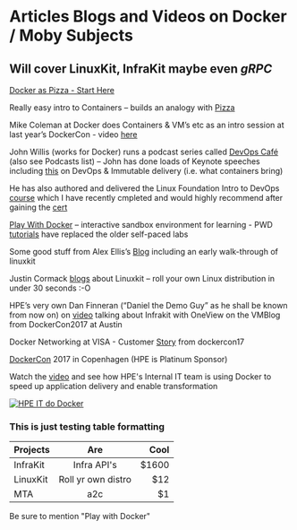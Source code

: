 # Articles Blogs and Videos on Docker / Moby Subjects #

## Will cover LinuxKit, InfraKit maybe even *gRPC* ##

[Docker as Pizza - Start Here](http://bit.ly/2rwDZ1E "Intro Analogy")

Really easy intro to Containers – builds an analogy with [Pizza]( http://bit.ly/2rwDZ1E)                



Mike Coleman at Docker does Containers & VM’s etc as an intro session at last year’s DockerCon - video [here](https://www.youtube.com/watch?v=aeeaQZT9rBQ&t)



John Willis (works for Docker) runs a podcast series called [DevOps Café](http://devopscafe.org/) (also see Podcasts list) – John has done loads of Keynote speeches including [this](https://www.youtube.com/watch?v=nxhc_Ixoxs0) on DevOps & Immutable delivery (i.e. what containers bring)

He has also authored and delivered the Linux Foundation Intro to DevOps [course](https://www.edx.org/course/introduction-devops-transforming-linuxfoundationx-lfs161x) which I have recently cmpleted and would highly recommend after gaining the [cert](https://courses.edx.org/certificates/1b8610287cd541178199d79b6fabcf3a)



[Play With Docker](http://labs.play-with-docker.com/) – interactive sandbox environment for learning - PWD [tutorials](http://training.play-with-docker.com/) have replaced the older self-paced labs



Some good stuff from Alex Ellis’s [Blog](https://www.alexellis.io/) including an early walk-through of linuxkit



Justin Cormack [blogs](https://blog.docker.com/2017/04/introducing-linuxkit-container-os-toolkit/) about Linuxkit – roll your own Linux distribution in under 30 seconds :-O



HPE’s very own Dan Finneran (“Daniel the Demo Guy” as he shall be known from now on) on [video](http://vmblog.com/archive/2017/04/19/dockercon-2017-video-interview-with-hpe.aspx#.WUfr8MaZOA3) talking about Infrakit with OneView on the VMBlog from DockerCon2017 at Austin



Docker Networking at VISA - Customer [Story](https://www.youtube.com/watch?v=4GuqYey6Fdg) from dockercon17



[DockerCon](https://europe-2017.dockercon.com/) 2017 in Copenhagen (HPE is Platinum Sponsor)



Watch the [video]() and see how HPE's Internal IT team is using Docker to speed up application delivery and enable transformation

[![HPE IT do Docker](http://img.youtube.com/vi/Urplr9ojyfs/0.jpg)](http://www.youtube.com/watch?v=Urplr9ojyfs)

### This is just testing table formatting ###

| Projects        | Are               | Cool  |
| ------------- |:-------------------:| -----:|
| InfraKit      | Infra API's         | $1600 |
| LinuxKit      | Roll yr own distro   |   $12 |
| MTA           | a2c             |    $1 |

Be sure to mention "Play with Docker"
